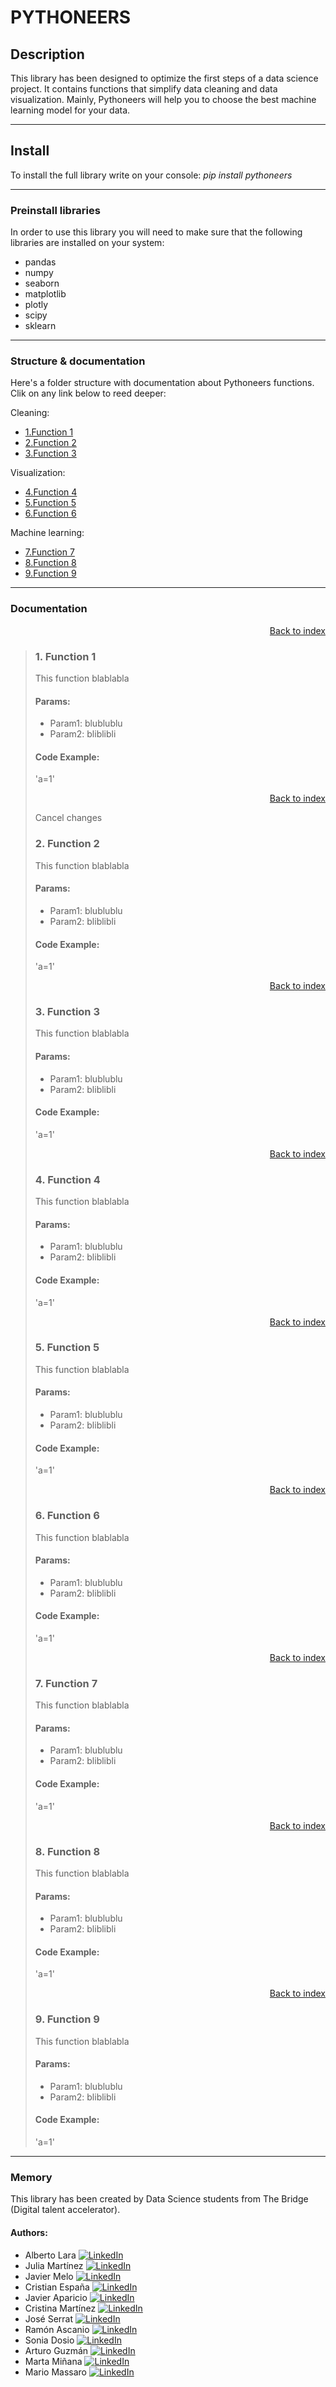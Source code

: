 # PYTHONEERS

## Description

This library has been designed to optimize the first steps of a data science project. It contains functions that simplify data cleaning and data visualization. Mainly, Pythoneers will help you to choose the best machine learning model for your data.

***

## Install

To install the full library write on your console: *pip install pythoneers*

***

### Preinstall libraries

In order to use this library you will need to make sure that the following libraries are installed on your system:

  - pandas
  - numpy
  - seaborn
  - matplotlib
  - plotly
  - scipy
  - sklearn
  
***
 
<a name="index"></a>
### Structure & documentation

Here's a folder structure with documentation about Pythoneers functions. 
Clik on any link below to reed deeper:

Cleaning:

 - [1.Function 1](#1.-Function-1)
 - [2.Function 2](#2.-Function-2)
 - [3.Function 3](#3.-Function-3)
 
Visualization:

 - [4.Function 4](#4.-Function-4)
 - [5.Function 5](#5.-Function-5)
 - [6.Function 6](#6.-Function-6)
 
Machine learning:

 - [7.Function 7](#7.-Function-7)
 - [8.Function 8](#8.-Function-8)
 - [9.Function 9](#9.-Function-9)
 
***

### Documentation
<a href="#index"><p style="text-align:right;" href="#index">Back to index</p></a>
>### 1. Function 1
>This function blablabla
>#### Params:
> - Param1: blublublu
> - Param2: bliblibli
>#### Code Example:
>'a=1'
<a href="#index"><p style="text-align:right;" href="#index">Back to index</p></a>Cancel changes
>### 2. Function 2
>This function blablabla
>#### Params:
> - Param1: blublublu
> - Param2: bliblibli
>#### Code Example:
>'a=1'
<a href="#index"><p style="text-align:right;" href="#index">Back to index</p></a>
>### 3. Function 3
>This function blablabla
>#### Params:
> - Param1: blublublu
> - Param2: bliblibli
>#### Code Example:
>'a=1'
<a href="#index"><p style="text-align:right;" href="#index">Back to index</p></a>
>### 4. Function 4
>This function blablabla
>#### Params:
> - Param1: blublublu
> - Param2: bliblibli
>#### Code Example:
>'a=1'
<a href="#index"><p style="text-align:right;" href="#index">Back to index</p></a>
>### 5. Function 5
>This function blablabla
>#### Params:
> - Param1: blublublu
> - Param2: bliblibli
>#### Code Example:
>'a=1'
<a href="#index"><p style="text-align:right;" href="#index">Back to index</p></a>
>### 6. Function 6
>This function blablabla
>#### Params:
> - Param1: blublublu
> - Param2: bliblibli
>#### Code Example:
>'a=1'
<a href="#index"><p style="text-align:right;" href="#index">Back to index</p></a>
>### 7. Function 7
>This function blablabla
>#### Params:
> - Param1: blublublu
> - Param2: bliblibli
>#### Code Example:
>'a=1'
<a href="#index"><p style="text-align:right;" href="#index">Back to index</p></a>
>### 8. Function 8
>This function blablabla
>#### Params:
> - Param1: blublublu
> - Param2: bliblibli
>#### Code Example:
>'a=1'
<a href="#index"><p style="text-align:right;" href="#index">Back to index</p></a>
>### 9. Function 9
>This function blablabla
>#### Params:
> - Param1: blublublu
> - Param2: bliblibli
>#### Code Example:
>'a=1'

***

### Memory

This library has been created by Data Science students from The Bridge (Digital talent accelerator).

#### Authors:
* Alberto Lara
[![LinkedIn][logo_LinkedIn]](https://www.linkedin.com/in/alarab/)
* Julia Martínez
[![LinkedIn][logo_LinkedIn]](https://www.linkedin.com/in/juliamariamartineztapia/)
* Javier Melo
[![LinkedIn][logo_LinkedIn]](https://www.linkedin.com/in/f-javier-melo-delgado-836590131/)
* Cristian España
[![LinkedIn][logo_LinkedIn]](https://www.linkedin.com/in/cespanac/)
* Javier Aparicio
[![LinkedIn][logo_LinkedIn]](https://www.linkedin.com/in/apariciogarciajavier/)
* Cristina Martínez
[![LinkedIn][logo_LinkedIn]](https://www.linkedin.com/in/cristina-mart%C3%ADnez-garc%C3%ADa-438209170/)
* José Serrat
[![LinkedIn][logo_LinkedIn]](https://www.linkedin.com/in/jos%C3%A9-serrat-torres-45625b144/)
* Ramón Ascanio
[![LinkedIn][logo_LinkedIn]](https://www.linkedin.com/in/ram%C3%B3n-ascanio-armada-78196a176/)
* Sonia Dosio
[![LinkedIn][logo_LinkedIn]](https://www.linkedin.com/in/sonia-dosio-revenga-17812245/)
* Arturo Guzmán
[![LinkedIn][logo_LinkedIn]](https://www.linkedin.com/in/arturo-guzm%C3%A1n-solera-3444071b3/)
* Marta Miñana
[![LinkedIn][logo_LinkedIn]](https://www.linkedin.com/in/marta-mi%C3%B1ana-01455a2a/)
* Mario Massaro
[![LinkedIn][logo_LinkedIn]](https://www.linkedin.com/in/mariomassaro/)







[logo_LinkedIn]: https://static.licdn.com/scds/common/u/images/logos/favicons/v1/16x16/favicon.ico "LinkedIn"
